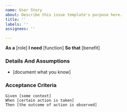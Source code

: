 ```yaml
---
name: User Story
about: Describe this issue template's purpose here.
title: ''
labels: ''
assignees: ''

---
```


**As a** [role]
**I need** [function]
**So that** [benefit]

### Details And Assumptions
* [document what you know]
### Acceptance Criteria

```gherkin
Given [some context]
When [certain action is taken]
Then [the outcome of action is observed]
```
